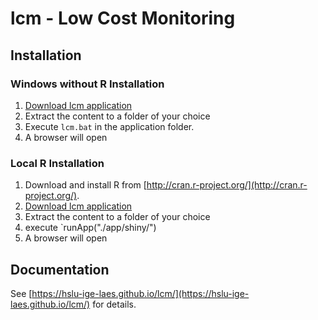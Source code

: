 # lcm - Low Cost Monitoring
## Installation
### Windows without R Installation
1. <a href="https://downgit.github.io/#/home?url=https://github.com/hslu-ige-laes/lcm" download>Download lcm application</a>
1. Extract the content to a folder of your choice
1. Execute `lcm.bat` in the application folder.
1. A browser will open

### Local R Installation
1. Download and install R from [http://cran.r-project.org/](http://cran.r-project.org/).
1. <a href="https://downgit.github.io/#/home?url=https://github.com/hslu-ige-laes/lcm" download>Download lcm application</a>
1. Extract the content to a folder of your choice
1. execute `runApp("./app/shiny/")
1. A browser will open

## Documentation
See [https://hslu-ige-laes.github.io/lcm/](https://hslu-ige-laes.github.io/lcm/) for details.
